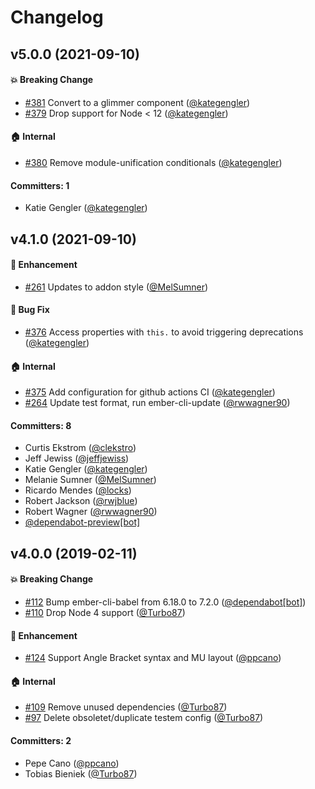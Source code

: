 # Changelog

## v5.0.0 (2021-09-10)

#### :boom: Breaking Change
* [#381](https://github.com/ember-cli/ember-welcome-page/pull/381) Convert to a glimmer component ([@kategengler](https://github.com/kategengler))
* [#379](https://github.com/ember-cli/ember-welcome-page/pull/379) Drop support for Node < 12 ([@kategengler](https://github.com/kategengler))

#### :house: Internal
* [#380](https://github.com/ember-cli/ember-welcome-page/pull/380) Remove module-unification conditionals ([@kategengler](https://github.com/kategengler))

#### Committers: 1
- Katie Gengler ([@kategengler](https://github.com/kategengler))


## v4.1.0 (2021-09-10)

#### :rocket: Enhancement
* [#261](https://github.com/ember-cli/ember-welcome-page/pull/261) Updates to addon style ([@MelSumner](https://github.com/MelSumner))

#### :bug: Bug Fix
* [#376](https://github.com/ember-cli/ember-welcome-page/pull/376) Access properties with `this.` to avoid triggering deprecations ([@kategengler](https://github.com/kategengler))

#### :house: Internal
* [#375](https://github.com/ember-cli/ember-welcome-page/pull/375) Add configuration for github actions CI ([@kategengler](https://github.com/kategengler))
* [#264](https://github.com/ember-cli/ember-welcome-page/pull/264) Update test format, run ember-cli-update ([@rwwagner90](https://github.com/rwwagner90))

#### Committers: 8
- Curtis Ekstrom ([@clekstro](https://github.com/clekstro))
- Jeff Jewiss ([@jeffjewiss](https://github.com/jeffjewiss))
- Katie Gengler ([@kategengler](https://github.com/kategengler))
- Melanie Sumner ([@MelSumner](https://github.com/MelSumner))
- Ricardo Mendes ([@locks](https://github.com/locks))
- Robert Jackson ([@rwjblue](https://github.com/rwjblue))
- Robert Wagner ([@rwwagner90](https://github.com/rwwagner90))
- [@dependabot-preview[bot]](https://github.com/apps/dependabot-preview)


## v4.0.0 (2019-02-11)

#### :boom: Breaking Change
* [#112](https://github.com/ember-cli/ember-welcome-page/pull/112) Bump ember-cli-babel from 6.18.0 to 7.2.0 ([@dependabot[bot]](https://github.com/apps/dependabot))
* [#110](https://github.com/ember-cli/ember-welcome-page/pull/110) Drop Node 4 support ([@Turbo87](https://github.com/Turbo87))

#### :rocket: Enhancement
* [#124](https://github.com/ember-cli/ember-welcome-page/pull/124) Support Angle Bracket syntax and MU layout ([@ppcano](https://github.com/ppcano))

#### :house: Internal
* [#109](https://github.com/ember-cli/ember-welcome-page/pull/109) Remove unused dependencies ([@Turbo87](https://github.com/Turbo87))
* [#97](https://github.com/ember-cli/ember-welcome-page/pull/97) Delete obsoletet/duplicate testem config ([@Turbo87](https://github.com/Turbo87))

#### Committers: 2
- Pepe Cano ([@ppcano](https://github.com/ppcano))
- Tobias Bieniek ([@Turbo87](https://github.com/Turbo87))

